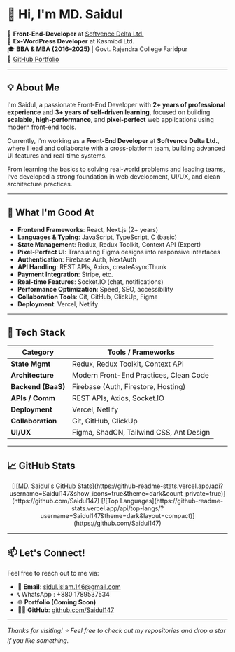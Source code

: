 # 👋 Hi, I'm MD. Saidul

🚀 **Front-End-Developer** at [Softvence Delta Ltd.](#)  
💼 **Ex-WordPress Developer** at Kasmibd Ltd.  
🎓 **BBA & MBA (2016–2025)** | Govt. Rajendra College Faridpur  
🔗 [GitHub Portfolio](https://github.com/Saidul147)

---

## 💡 About Me

I'm Saidul, a passionate Front-End Developer with **2+ years of professional experience** and **3+ years of self-driven learning**, focused on building **scalable**, **high-performance**, and **pixel-perfect** web applications using modern front-end tools.

Currently, I'm working as a **Front-End Developer** at **Softvence Delta Ltd.**, where I lead and collaborate with a cross-platform team, building advanced UI features and real-time systems.

From learning the basics to solving real-world problems and leading teams, I’ve developed a strong foundation in web development, UI/UX, and clean architecture practices.

---

## 💪 What I'm Good At

- **Frontend Frameworks**: React, Next.js (2+ years)
- **Languages & Typing**: JavaScript, TypeScript, C (basic)
- **State Management**: Redux, Redux Toolkit, Context API (Expert)
- **Pixel-Perfect UI**: Translating Figma designs into responsive interfaces
- **Authentication**: Firebase Auth, NextAuth
- **API Handling**: REST APIs, Axios, createAsyncThunk
- **Payment Integration**: Stripe, etc.
- **Real-time Features**: Socket.IO (chat, notifications)
- **Performance Optimization**: Speed, SEO, accessibility
- **Collaboration Tools**: Git, GitHub, ClickUp, Figma
- **Deployment**: Vercel, Netlify

---

## 🧠 Tech Stack

| Category         | Tools / Frameworks                                   |
|------------------|------------------------------------------------------|
| **State Mgmt**   | Redux, Redux Toolkit, Context API                    |
| **Architecture** | Modern Front-End Practices, Clean Code               |
| **Backend (BaaS)** | Firebase (Auth, Firestore, Hosting)               |
| **APIs / Comm**  | REST APIs, Axios, Socket.IO                          |
| **Deployment**   | Vercel, Netlify                                      |
| **Collaboration**| Git, GitHub, ClickUp                                 |
| **UI/UX**        | Figma, ShadCN, Tailwind CSS, Ant Design              |

---

## 📈 GitHub Stats
<div align="center">
  [![MD. Saidul's GitHub Stats](https://github-readme-stats.vercel.app/api?username=Saidul147&show_icons=true&theme=dark&count_private=true)](https://github.com/Saidul147)
  [![Top Languages](https://github-readme-stats.vercel.app/api/top-langs/?username=Saidul147&theme=dark&layout=compact)](https://github.com/Saidul147)
</div>

---

## 📫 Let's Connect!

Feel free to reach out to me via:

- 📧 **Email**: sidul.islam.146@gmail.com
- 📞 WhatsApp : +880 1789537534
- 🌐 **Portfolio (Coming Soon)**  
- 🐱‍💻 **GitHub**: [github.com/Saidul147](https://github.com/Saidul147)

---

_Thanks for visiting! ⭐ Feel free to check out my repositories and drop a star if you like something._

